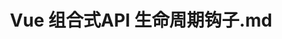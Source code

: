 ---
layout: post
title: Vue 组合式API 生命周期钩子.md
categories: [Vue]
description: 
keywords: Vue 组合式API 生命周期钩子.md
mermaid: false
sequence: false
flow: false
mathjax: false
mindmap: false
mindmap2: false
---